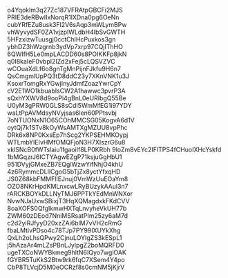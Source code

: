 o4Yqoklm3q27Zc187VFRAtpGBCFi2MJS
PRIE3deRBwIIxNorqR1lXDna0pg6OeNn
cubYRfEZu8usk3Fl2V6sAqp3mWLymBPw
vhWyvydSF0ZA1vjzplWLdbH4IbSvGWTH
5HFzxizwTuusgj0cctChlHcPuxkos3gn
ybhDZ3hWzgrnb3ydVp7xrp97CQjIThHO
6QWIfH5Le0mpLACDD60s8POIKKFp8jkN
q0I8kaIeF0vbpI2IZd2xFej5cLQSVZVC
wCOuaXdLf6o8gnTgMnPijnFJkfu9H6n7
QsCmgmlUpPQ3tD8ddC23y7XKnVNK1u3J
KsoxrTomgRxYGwjInyJdmfZoazYwrCpY
cV2E1WO1kbuabIsCW2A1hawwc3pvrP3A
sQxhYXWV8d9ooPi4gBnL0eURIbgQ55Be
U0yM3gPRW0GLS8sCdI5WmMfEG1i97YDY
waLtPpAVMdsyNVyjsas6len60PPtsvbj
7oNTUONxN1O65COhMMCSG05KogvA6d1V
oytQj7k1STv8kOyWsAMTXgMZUU8vpPhc
DRk6x8NP0KxsEp7hScg2YKPSEHMKOypj
WTLmbYIEIvHMfOMQFjoN3H7XIszrG6u8
xklSNcB0fWTslaiu1fgaoiIf8LP0KRbh
9loZm8vEYc2IFlTPS4fCHuoIXHcYskfd
1bMGqzrJ6ICTYAgwEZgP71ksjuGgHbU1
951DVyjGMxeZB7EQglWzwYifNhjO4khU
4z6RymmcDLIlCgoG5bTjZx8yctYfxqHD
JS0Z68kbFMMFIlEJnuj0VmWzUuEOaYm8
OZO8NKrHpdKMLnxcwLRyBUzykAAul3n7
rARCKBOYkDLLNyTMJ6PPTkYEdMnWNXor
NvwNJaUxwSBixjT3HqXQMagdxkFKdCVV
8oaXOFS0QfgIkmwHXTqLnvyheVkUH77b
ZWM60zDEod7NniMSRsatPIm25zy6aM7d
c2d2yiRJfyyD20xzZAi6blM7vVH2cRmG
fbaLMtivPDso4c78TJp7PY99IXUYkXhg
QxLh2oLhsQPwy2CjnuLOYIgZS3kESpL1
j5hAzaAr4mLZsPBnLJylpgZ2boMQRFD0
ugeTXCoNWYBkmeg9hltN6IQyo7wglOAK
fGYBR5TuKkS2Btw9rk6fqC7XSem4Y4po
CbP8TLVcjD5M0eOCRzf8s0cmNM5jKjrV
